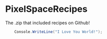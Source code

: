 # PixelSpaceRecipes
The .zip that included recipes on Github!
```c#
    Console.WriteLine("I Love You World!");

```